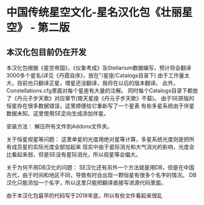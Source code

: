 # 中国传统星空文化-星名汉化包《壮丽星空》 - 第二版
本汉化包目前仍在开发
---

本汉化包根据《星空帝国》，《仪象考成》及Stellarium数据编写，预计将会翻译3000多个星名(详见《丹霞自序》，放在"/星座/Catalogs目录下)
由于工作量太大，目前也只翻译正星，增星还没翻译，我将在以后的版本翻译。
此外，Constellations.cfg里面对每个星座有大量的注解。
同时每个Catalogs目录下都放了《丹元子步天歌》对应章节(南天星座《丹元子步天歌》不载)。
由于SE原版的恒星存在很多数据错误，这里顺便给它重新写了一个星表
有些多星系统由于伴星数据未知，这里使用SE定向生成添加伴星。

安装方法：
解压所有文件到Addons文件夹。

关于恒星视星等问题：
这里单星的光度用绝对星等计算，多星系统光度则是把所有成员星的实际光度全部加起来
现实中由于星际消光和大气消光的影响，光度会比看起来弱，但是SE没有星际消光，所以视星等会偏大。

关于为何不用DB汉化的问题：
SE汉化还有另外一个方法就是用DB，但是在中国古代，由于时间和地区不同，导致有时会出现一颗恒星有很多个名字的情况。
DB汉化只能添加一个名字，所以这里只能把翻译直接写进源代码里面。

由于本汉化包最早的代码写于2018年底，所以有些文件看起来很乱
